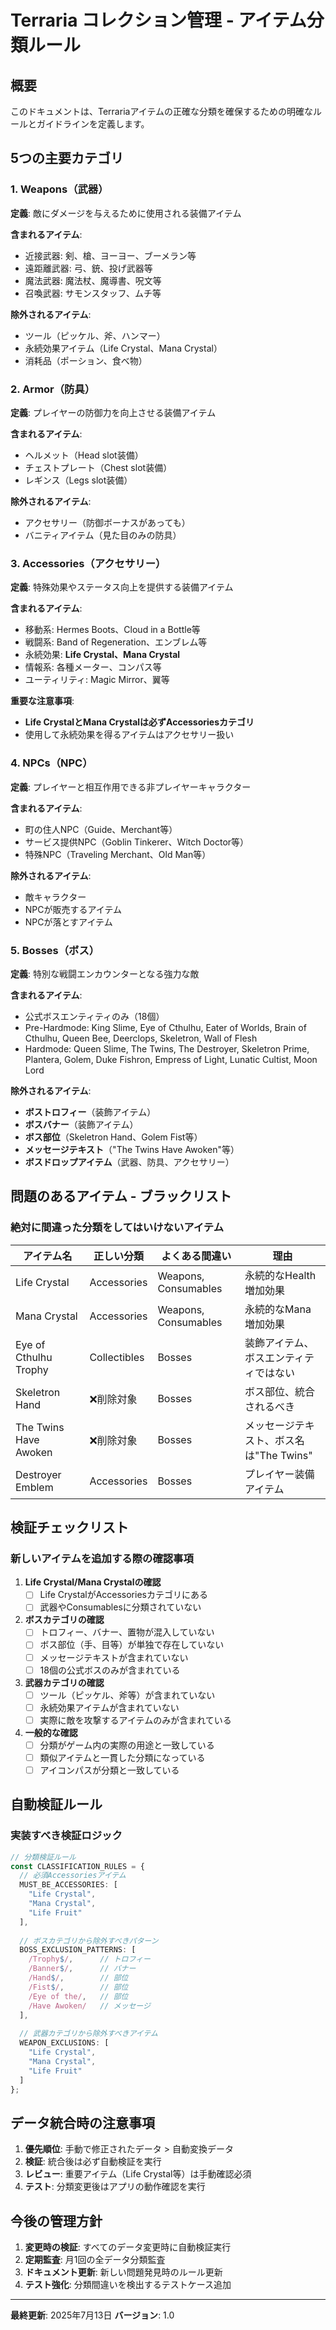 # Terraria コレクション管理 - アイテム分類ルール

## 概要
このドキュメントは、Terrariaアイテムの正確な分類を確保するための明確なルールとガイドラインを定義します。

## 5つの主要カテゴリ

### 1. Weapons（武器）
**定義**: 敵にダメージを与えるために使用される装備アイテム

**含まれるアイテム**:
- 近接武器: 剣、槍、ヨーヨー、ブーメラン等
- 遠距離武器: 弓、銃、投げ武器等
- 魔法武器: 魔法杖、魔導書、呪文等
- 召喚武器: サモンスタッフ、ムチ等

**除外されるアイテム**:
- ツール（ピッケル、斧、ハンマー）
- 永続効果アイテム（Life Crystal、Mana Crystal）
- 消耗品（ポーション、食べ物）

### 2. Armor（防具）
**定義**: プレイヤーの防御力を向上させる装備アイテム

**含まれるアイテム**:
- ヘルメット（Head slot装備）
- チェストプレート（Chest slot装備）  
- レギンス（Legs slot装備）

**除外されるアイテム**:
- アクセサリー（防御ボーナスがあっても）
- バニティアイテム（見た目のみの防具）

### 3. Accessories（アクセサリー）
**定義**: 特殊効果やステータス向上を提供する装備アイテム

**含まれるアイテム**:
- 移動系: Hermes Boots、Cloud in a Bottle等
- 戦闘系: Band of Regeneration、エンブレム等
- 永続効果: **Life Crystal、Mana Crystal**
- 情報系: 各種メーター、コンパス等
- ユーティリティ: Magic Mirror、翼等

**重要な注意事項**:
- **Life CrystalとMana Crystalは必ずAccessoriesカテゴリ**
- 使用して永続効果を得るアイテムはアクセサリー扱い

### 4. NPCs（NPC）
**定義**: プレイヤーと相互作用できる非プレイヤーキャラクター

**含まれるアイテム**:
- 町の住人NPC（Guide、Merchant等）
- サービス提供NPC（Goblin Tinkerer、Witch Doctor等）
- 特殊NPC（Traveling Merchant、Old Man等）

**除外されるアイテム**:
- 敵キャラクター
- NPCが販売するアイテム
- NPCが落とすアイテム

### 5. Bosses（ボス）
**定義**: 特別な戦闘エンカウンターとなる強力な敵

**含まれるアイテム**:
- 公式ボスエンティティのみ（18個）
- Pre-Hardmode: King Slime, Eye of Cthulhu, Eater of Worlds, Brain of Cthulhu, Queen Bee, Deerclops, Skeletron, Wall of Flesh
- Hardmode: Queen Slime, The Twins, The Destroyer, Skeletron Prime, Plantera, Golem, Duke Fishron, Empress of Light, Lunatic Cultist, Moon Lord

**除外されるアイテム**:
- **ボストロフィー**（装飾アイテム）
- **ボスバナー**（装飾アイテム）
- **ボス部位**（Skeletron Hand、Golem Fist等）
- **メッセージテキスト**（"The Twins Have Awoken"等）
- **ボスドロップアイテム**（武器、防具、アクセサリー）

## 問題のあるアイテム - ブラックリスト

### 絶対に間違った分類をしてはいけないアイテム

| アイテム名 | 正しい分類 | よくある間違い | 理由 |
|------------|------------|----------------|------|
| Life Crystal | Accessories | Weapons, Consumables | 永続的なHealth増加効果 |
| Mana Crystal | Accessories | Weapons, Consumables | 永続的なMana増加効果 |
| Eye of Cthulhu Trophy | Collectibles | Bosses | 装飾アイテム、ボスエンティティではない |
| Skeletron Hand | ❌削除対象 | Bosses | ボス部位、統合されるべき |
| The Twins Have Awoken | ❌削除対象 | Bosses | メッセージテキスト、ボス名は"The Twins" |
| Destroyer Emblem | Accessories | Bosses | プレイヤー装備アイテム |

## 検証チェックリスト

### 新しいアイテムを追加する際の確認事項

1. **Life Crystal/Mana Crystalの確認**
   - [ ] Life CrystalがAccessoriesカテゴリにある
   - [ ] 武器やConsumablesに分類されていない

2. **ボスカテゴリの確認**
   - [ ] トロフィー、バナー、置物が混入していない
   - [ ] ボス部位（手、目等）が単独で存在していない
   - [ ] メッセージテキストが含まれていない
   - [ ] 18個の公式ボスのみが含まれている

3. **武器カテゴリの確認**
   - [ ] ツール（ピッケル、斧等）が含まれていない
   - [ ] 永続効果アイテムが含まれていない
   - [ ] 実際に敵を攻撃するアイテムのみが含まれている

4. **一般的な確認**
   - [ ] 分類がゲーム内の実際の用途と一致している
   - [ ] 類似アイテムと一貫した分類になっている
   - [ ] アイコンパスが分類と一致している

## 自動検証ルール

### 実装すべき検証ロジック

```typescript
// 分類検証ルール
const CLASSIFICATION_RULES = {
  // 必須Accessoriesアイテム
  MUST_BE_ACCESSORIES: [
    "Life Crystal",
    "Mana Crystal",
    "Life Fruit"
  ],
  
  // ボスカテゴリから除外すべきパターン
  BOSS_EXCLUSION_PATTERNS: [
    /Trophy$/,      // トロフィー
    /Banner$/,      // バナー
    /Hand$/,        // 部位
    /Fist$/,        // 部位
    /Eye of the/,   // 部位
    /Have Awoken/   // メッセージ
  ],
  
  // 武器カテゴリから除外すべきアイテム
  WEAPON_EXCLUSIONS: [
    "Life Crystal",
    "Mana Crystal",
    "Life Fruit"
  ]
};
```

## データ統合時の注意事項

1. **優先順位**: 手動で修正されたデータ > 自動変換データ
2. **検証**: 統合後は必ず自動検証を実行
3. **レビュー**: 重要アイテム（Life Crystal等）は手動確認必須
4. **テスト**: 分類変更後はアプリの動作確認を実行

## 今後の管理方針

1. **変更時の検証**: すべてのデータ変更時に自動検証実行
2. **定期監査**: 月1回の全データ分類監査
3. **ドキュメント更新**: 新しい問題発見時のルール更新
4. **テスト強化**: 分類間違いを検出するテストケース追加

---

**最終更新**: 2025年7月13日
**バージョン**: 1.0